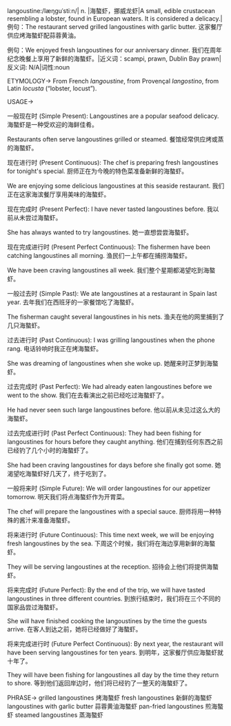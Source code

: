 langoustine:/læŋɡuˈstiːn/| n. |海螯虾，挪威龙虾|A small, edible crustacean resembling a lobster, found in European waters.  It is considered a delicacy.|例句：The restaurant served grilled langoustines with garlic butter.  这家餐厅供应烤海螯虾配蒜蓉黄油。

例句：We enjoyed fresh langoustines for our anniversary dinner. 我们在周年纪念晚餐上享用了新鲜的海螯虾。|近义词：scampi, prawn, Dublin Bay prawn|反义词: N/A|词性:noun

ETYMOLOGY->
From French *langoustine*, from Provençal *langostino*, from Latin *locusta* (“lobster, locust”).

USAGE->

一般现在时 (Simple Present):
Langoustines are a popular seafood delicacy. 海螯虾是一种受欢迎的海鲜佳肴。

Restaurants often serve langoustines grilled or steamed.  餐馆经常供应烤或蒸的海螯虾。


现在进行时 (Present Continuous):
The chef is preparing fresh langoustines for tonight's special.  厨师正在为今晚的特色菜准备新鲜的海螯虾。

We are enjoying some delicious langoustines at this seaside restaurant. 我们正在这家海滨餐厅享用美味的海螯虾。


现在完成时 (Present Perfect):
I have never tasted langoustines before. 我以前从未尝过海螯虾。

She has always wanted to try langoustines. 她一直想尝尝海螯虾。


现在完成进行时 (Present Perfect Continuous):
The fishermen have been catching langoustines all morning. 渔民们一上午都在捕捞海螯虾。

We have been craving langoustines all week. 我们整个星期都渴望吃到海螯虾。


一般过去时 (Simple Past):
We ate langoustines at a restaurant in Spain last year. 去年我们在西班牙的一家餐馆吃了海螯虾。

The fisherman caught several langoustines in his nets. 渔夫在他的网里捕到了几只海螯虾。


过去进行时 (Past Continuous):
I was grilling langoustines when the phone rang. 电话铃响时我正在烤海螯虾。

She was dreaming of langoustines when she woke up. 她醒来时正梦到海螯虾。


过去完成时 (Past Perfect):
We had already eaten langoustines before we went to the show. 我们在去看演出之前已经吃过海螯虾了。

He had never seen such large langoustines before. 他以前从未见过这么大的海螯虾。


过去完成进行时 (Past Perfect Continuous):
They had been fishing for langoustines for hours before they caught anything. 他们在捕到任何东西之前已经钓了几个小时的海螯虾了。

She had been craving langoustines for days before she finally got some. 她渴望吃海螯虾好几天了，终于吃到了。


一般将来时 (Simple Future):
We will order langoustines for our appetizer tomorrow. 明天我们将点海螯虾作为开胃菜。

The chef will prepare the langoustines with a special sauce. 厨师将用一种特殊的酱汁来准备海螯虾。


将来进行时 (Future Continuous):
This time next week, we will be enjoying fresh langoustines by the sea.  下周这个时候，我们将在海边享用新鲜的海螯虾。

They will be serving langoustines at the reception.  招待会上他们将提供海螯虾。


将来完成时 (Future Perfect):
By the end of the trip, we will have tasted langoustines in three different countries. 到旅行结束时，我们将在三个不同的国家品尝过海螯虾。

She will have finished cooking the langoustines by the time the guests arrive. 在客人到达之前，她将已经做好了海螯虾。


将来完成进行时 (Future Perfect Continuous):
By next year, the restaurant will have been serving langoustines for ten years. 到明年，这家餐厅供应海螯虾就十年了。

They will have been fishing for langoustines all day by the time they return to shore.  等到他们返回岸边时，他们将已经钓了一整天的海螯虾了。


PHRASE->
grilled langoustines 烤海螯虾
fresh langoustines 新鲜的海螯虾
langoustines with garlic butter 蒜蓉黄油海螯虾
pan-fried langoustines  煎海螯虾
steamed langoustines 蒸海螯虾
